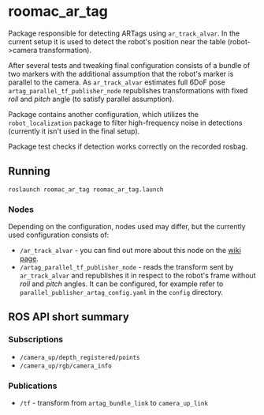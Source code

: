 # roomac_ar_tag

Package responsible for detecting ARTags using `ar_track_alvar`. In the current setup it is used to detect the robot's position near the table (robot->camera transformation). 

After several tests and tweaking final configuration consists of a bundle of two markers with the additional assumption that the robot's marker is parallel to the camera. As `ar_track_alvar` estimates full 6DoF pose `artag_parallel_tf_publisher_node` republishes transformations with fixed *roll* and *pitch* angle (to satisfy parallel assumption).

Package contains another configuration, which utilizes the `robot_localization` package to filter high-frequency noise in detections (currently it isn't used in the final setup).

Package test checks if detection works correctly on the recorded rosbag.

## Running

```
roslaunch roomac_ar_tag roomac_ar_tag.launch
```

### Nodes
Depending on the configuration, nodes used may differ, but the currently used configuration consists of:
 * `/ar_track_alvar` - you can find out more about this node on the [wiki page](http://wiki.ros.org/ar_track_alvar).
 * `/artag_parallel_tf_publisher_node` - reads the transform sent by `ar_track_alvar` and republishes it in respect to the robot's frame without *roll* and *pitch* angles. It can be configured, for example refer to `parallel_publisher_artag_config.yaml` in the `config` directory.

## ROS API short summary

### Subscriptions
 * `/camera_up/depth_registered/points`
 * `/camera_up/rgb/camera_info`

### Publications
 * `/tf` - transform from `artag_bundle_link` to `camera_up_link`
